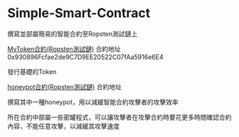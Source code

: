 # Simple-Smart-Contract
撰寫並部屬簡易的智能合約至Ropsten測試鏈上

[MyToken合約(Ropsten測試鏈)](https://ropsten.etherscan.io/address/0x930896fcfae2de9c7d9ee20522c07faa5916e6e4)
合約地址 0x930896Fcfae2de9C7D9EE20522C07fAa5916e6E4

發行基礎的Token

[honeypot合約(Ropsten測試鏈)](https://ropsten.etherscan.io/tx/0x21bd9775b150b9be071b54b71a33aafd6e425c0a0f97481e98a7ba49a4948387)
合約地址 

撰寫其中一種honeypot，用以減緩智能合約攻擊者的攻擊效率

所在合約中部屬一些密罐程式，可以讓攻擊者在攻擊合約時要花更多時間確認合約內容，不能任意攻擊，以減緩其攻擊速度
